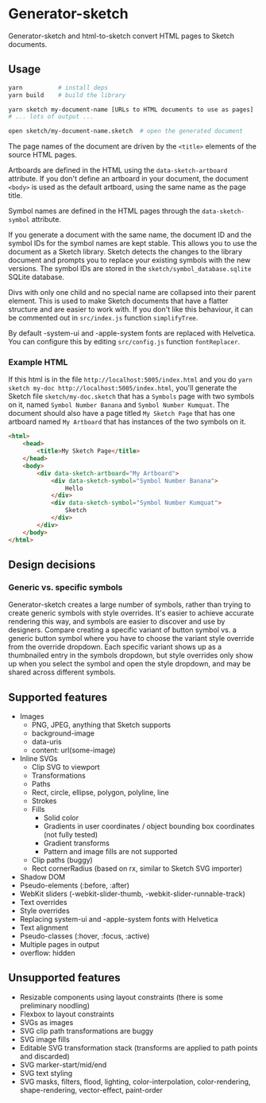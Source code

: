 # Generator-sketch

Generator-sketch and html-to-sketch convert HTML pages to Sketch documents.

## Usage

```bash
yarn          # install deps
yarn build    # build the library

yarn sketch my-document-name [URLs to HTML documents to use as pages]
# ... lots of output ...

open sketch/my-document-name.sketch  # open the generated document
```

The page names of the document are driven by the ```<title>``` elements of the source HTML pages.

Artboards are defined in the HTML using the ```data-sketch-artboard``` attribute. If you don't define an artboard in your document, the document ```<body>``` is used as the default artboard, using the same name as the page title.

Symbol names are defined in the HTML pages through the ```data-sketch-symbol``` attribute.

If you generate a document with the same name, the document ID and the symbol IDs for the symbol names are kept stable. This allows you to use the document as a Sketch library. Sketch detects the changes to the library document and prompts you to replace your existing symbols with the new versions. The symbol IDs are stored in the ```sketch/symbol_database.sqlite``` SQLite database.

Divs with only one child and no special name are collapsed into their parent element. This is used to make Sketch documents that have a flatter structure and are easier to work with. If you don't like this behaviour, it can be commented out in ```src/index.js``` function ```simplifyTree```.

By default -system-ui and -apple-system fonts are replaced with Helvetica. You can configure this by editing ```src/config.js``` function ```fontReplacer```.

### Example HTML

If this html is in the file ```http://localhost:5005/index.html``` and you do ```yarn sketch my-doc http://localhost:5005/index.html```, you'll generate the Sketch file ```sketch/my-doc.sketch``` that has a ```Symbols``` page with two symbols on it, named ```Symbol Number Banana``` and ```Symbol Number Kumquat```. The document should also have a page titled ```My Sketch Page``` that has one artboard named ```My Artboard``` that has instances of the two symbols on it.

```html
<html>
    <head>
        <title>My Sketch Page</title>
    </head>
    <body>
        <div data-sketch-artboard="My Artboard">
            <div data-sketch-symbol="Symbol Number Banana">
                Hello
            </div>
            <div data-sketch-symbol="Symbol Number Kumquat">
                Sketch
            </div>
        </div>
    </body>
</html>
```

## Design decisions

### Generic vs. specific symbols

Generator-sketch creates a large number of symbols, rather than trying to create generic symbols with style overrides. It's easier to achieve accurate rendering this way, and symbols are easier to discover and use by designers. Compare creating a specific variant of button symbol vs. a generic button symbol where you have to choose the variant style override from the override dropdown. Each specific variant shows up as a thumbnailed entry in the symbols dropdown, but style overrides only show up when you select the symbol and open the style dropdown, and may be shared across different symbols.


## Supported features

- Images
    - PNG, JPEG, anything that Sketch supports
    - background-image
    - data-uris
    - content: url(some-image)
- Inline SVGs
    - Clip SVG to viewport
    - Transformations
    - Paths
    - Rect, circle, ellipse, polygon, polyline, line
    - Strokes
    - Fills
        - Solid color
        - Gradients in user coordinates / object bounding box coordinates (not fully tested)
        - Gradient transforms
        - Pattern and image fills are not supported 
    - Clip paths (buggy)
    - Rect cornerRadius (based on rx, similar to Sketch SVG importer)
- Shadow DOM
- Pseudo-elements (:before, :after)
- WebKit sliders (-webkit-slider-thumb, -webkit-slider-runnable-track)
- Text overrides
- Style overrides
- Replacing system-ui and -apple-system fonts with Helvetica
- Text alignment
- Pseudo-classes (:hover, :focus, :active)
- Multiple pages in output
- overflow: hidden


## Unsupported features

- Resizable components using layout constraints (there is some preliminary noodling)
- Flexbox to layout constraints
- SVGs as images
- SVG clip path transformations are buggy
- SVG image fills
- Editable SVG transformation stack (transforms are applied to path points and discarded)
- SVG marker-start/mid/end
- SVG text styling
- SVG masks, filters, flood, lighting, color-interpolation, color-rendering, shape-rendering, vector-effect, paint-order

